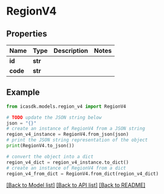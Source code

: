 # RegionV4


## Properties

Name | Type | Description | Notes
------------ | ------------- | ------------- | -------------
**id** | **str** |  | 
**code** | **str** |  | 

## Example

```python
from icasdk.models.region_v4 import RegionV4

# TODO update the JSON string below
json = "{}"
# create an instance of RegionV4 from a JSON string
region_v4_instance = RegionV4.from_json(json)
# print the JSON string representation of the object
print(RegionV4.to_json())

# convert the object into a dict
region_v4_dict = region_v4_instance.to_dict()
# create an instance of RegionV4 from a dict
region_v4_from_dict = RegionV4.from_dict(region_v4_dict)
```
[[Back to Model list]](../README.md#documentation-for-models) [[Back to API list]](../README.md#documentation-for-api-endpoints) [[Back to README]](../README.md)


